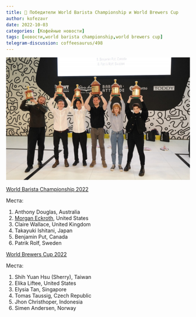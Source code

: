 ```yaml
---
title: 📰 Победители World Barista Championship и World Brewers Cup
author: kofezavr
date: 2022-10-03
categories: [Кофейные новости]
tags: [новости,world barista championship,world brewers cup]
telegram-discussion: coffeesaurus/498
--- 
```


![Победители World Barista Championship и World Brewers Cup](/assets/img/posts/22/10/wbc2022.jpg)

[World Barista Championship 2022](https://worldbaristachampionship.org/)

Места:
1. Anthony Douglas, Australia
2. [Morgan Eckroth](https://www.youtube.com/c/MorganDrinksCoffee), United States
3. Claire Wallace, United Kingdom
4. Takayuki Ishitani, Japan
5. Benjamin Put, Canada
6. Patrik Rolf, Sweden

[World Brewers Cup 2022](https://www.worldbrewerscup.org/)

Места:
1. Shih Yuan Hsu (Sherry), Taiwan
2. Elika Liftee, United States
3. Elysia Tan, Singapore
4. Tomas Taussig, Czech Republic
5. Jhon Christhoper, Indonesia
6. Simen Andersen, Norway